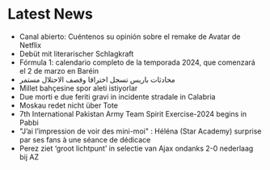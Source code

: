 # Latest News
-  Canal abierto: Cuéntenos su opinión sobre el remake de Avatar de Netflix
-  Debüt mit literarischer Schlagkraft
-  Fórmula 1: calendario completo de la temporada 2024, que comenzará el 2 de marzo en Baréin
-  محادثات باريس تسجل اختراقا وقصف الاحتلال مستمر
-  Millet bahçesine spor aleti istiyorlar
-  Due morti e due feriti gravi in incidente stradale in Calabria
-  Moskau redet nicht über Tote
-  7th International Pakistan Army Team Spirit Exercise-2024 begins in Pabbi
-  "J’ai l’impression de voir des mini-moi" : Héléna (Star Academy) surprise par ses fans à une séance de dédicace
-  Perez ziet ‘groot lichtpunt’ in selectie van Ajax ondanks 2-0 nederlaag bij AZ
